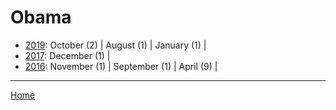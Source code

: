 # Obama

  * [2019](./obama-2019.md): 
      October (2) | 
      August (1) | 
      January (1) | 
  * [2017](./obama-2017.md): 
      December (1) | 
  * [2016](./obama-2016.md): 
      November (1) | 
      September (1) | 
      April (9) | 

----

[Home](../)
